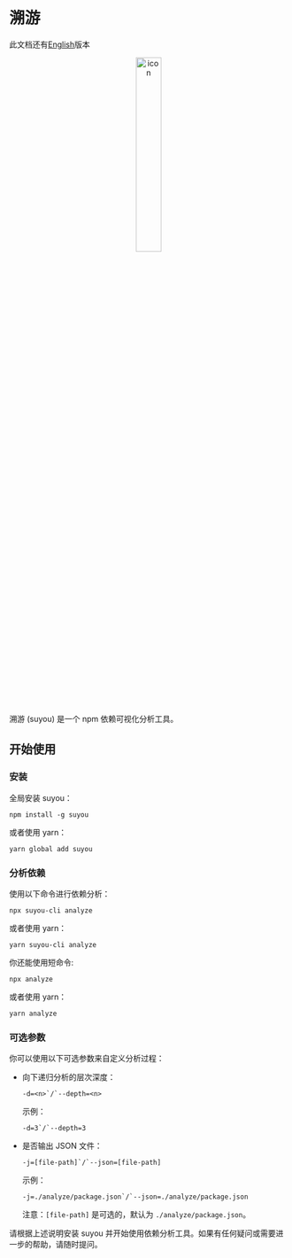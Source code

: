 # 溯游

此文档还有[English](./README.md)版本

<p align="center"> <img src="https://s2.loli.net/2023/08/29/Xcb4AKrTDE7gPfk.png" alt="icon" width="30%" /> </p>

溯游 (suyou) 是一个 npm 依赖可视化分析工具。

## 开始使用

### 安装

全局安装 suyou：

```shell
npm install -g suyou
```

或者使用 yarn：

```shell
yarn global add suyou
```

### 分析依赖

使用以下命令进行依赖分析：

```shell
npx suyou-cli analyze
```

或者使用 yarn：

```shell
yarn suyou-cli analyze
```

你还能使用短命令:

```shell
npx analyze
```

或者使用 yarn：

```shell
yarn analyze
```

### 可选参数

你可以使用以下可选参数来自定义分析过程：

-   向下递归分析的层次深度：

    ```shell
    -d=<n>`/`--depth=<n>
    ```

    示例：

    ```shell
    -d=3`/`--depth=3
    ```

-   是否输出 JSON 文件：

    ```shell
    -j=[file-path]`/`--json=[file-path]
    ```

    示例：

    ```shell
    -j=./analyze/package.json`/`--json=./analyze/package.json
    ```

    注意：`[file-path]` 是可选的，默认为 `./analyze/package.json`。

请根据上述说明安装 suyou 并开始使用依赖分析工具。如果有任何疑问或需要进一步的帮助，请随时提问。
